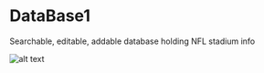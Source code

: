 # DataBase1
Searchable, editable, addable database holding NFL stadium info

![alt text](https://github.com/[SeanHostetter]/[DataBase1]/blob/[main]/Screenshot.png?raw=true)
